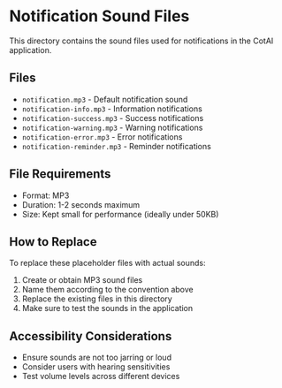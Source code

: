 # Notification Sound Files

This directory contains the sound files used for notifications in the CotAI application.

## Files

- `notification.mp3` - Default notification sound
- `notification-info.mp3` - Information notifications
- `notification-success.mp3` - Success notifications
- `notification-warning.mp3` - Warning notifications
- `notification-error.mp3` - Error notifications
- `notification-reminder.mp3` - Reminder notifications

## File Requirements

- Format: MP3
- Duration: 1-2 seconds maximum
- Size: Kept small for performance (ideally under 50KB)

## How to Replace

To replace these placeholder files with actual sounds:

1. Create or obtain MP3 sound files
2. Name them according to the convention above
3. Replace the existing files in this directory
4. Make sure to test the sounds in the application

## Accessibility Considerations

- Ensure sounds are not too jarring or loud
- Consider users with hearing sensitivities
- Test volume levels across different devices
